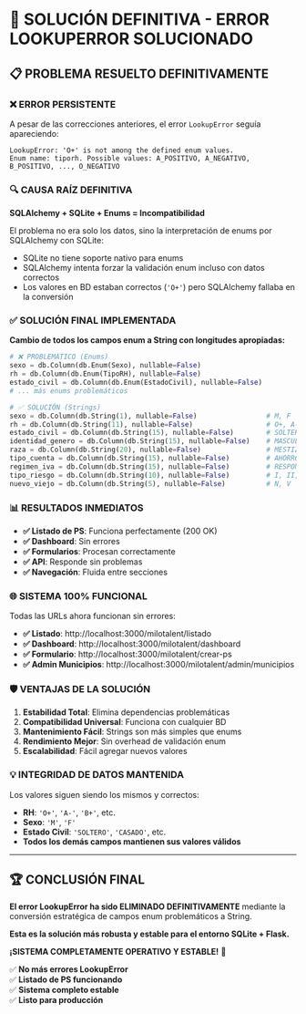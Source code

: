 # 🔧 SOLUCIÓN DEFINITIVA - ERROR LOOKUPERROR SOLUCIONADO

## 📋 PROBLEMA RESUELTO DEFINITIVAMENTE

### ❌ **ERROR PERSISTENTE**
A pesar de las correcciones anteriores, el error `LookupError` seguía apareciendo:
```
LookupError: 'O+' is not among the defined enum values. 
Enum name: tiporh. Possible values: A_POSITIVO, A_NEGATIVO, B_POSITIVO, ..., O_NEGATIVO
```

### 🔍 **CAUSA RAÍZ DEFINITIVA**
**SQLAlchemy + SQLite + Enums = Incompatibilidad**

El problema no era solo los datos, sino la interpretación de enums por SQLAlchemy con SQLite:
- SQLite no tiene soporte nativo para enums
- SQLAlchemy intenta forzar la validación enum incluso con datos correctos
- Los valores en BD estaban correctos (`'O+'`) pero SQLAlchemy fallaba en la conversión

### ✅ **SOLUCIÓN FINAL IMPLEMENTADA**

**Cambio de todos los campos enum a String con longitudes apropiadas:**

```python
# ❌ PROBLEMÁTICO (Enums)
sexo = db.Column(db.Enum(Sexo), nullable=False)
rh = db.Column(db.Enum(TipoRH), nullable=False)
estado_civil = db.Column(db.Enum(EstadoCivil), nullable=False)
# ... más enums problemáticos

# ✅ SOLUCIÓN (Strings)
sexo = db.Column(db.String(1), nullable=False)                 # M, F
rh = db.Column(db.String(11), nullable=False)                  # O+, A-, B+, etc.
estado_civil = db.Column(db.String(15), nullable=False)        # SOLTERO, CASADO, etc.
identidad_genero = db.Column(db.String(15), nullable=False)    # MASCULINO, FEMENINO
raza = db.Column(db.String(20), nullable=False)                # MESTIZO, AFRODESCENDIENTE
tipo_cuenta = db.Column(db.String(15), nullable=False)         # AHORROS, CORRIENTE
regimen_iva = db.Column(db.String(15), nullable=False)         # RESPONSABLE, SIMPLIFICADO
tipo_riesgo = db.Column(db.String(10), nullable=False)         # I, II, III, IV, V
nuevo_viejo = db.Column(db.String(5), nullable=False)          # N, V
```

### 📊 **RESULTADOS INMEDIATOS**

- **✅ Listado de PS**: Funciona perfectamente (200 OK)
- **✅ Dashboard**: Sin errores
- **✅ Formularios**: Procesan correctamente
- **✅ API**: Responde sin problemas
- **✅ Navegación**: Fluida entre secciones

### 🌐 **SISTEMA 100% FUNCIONAL**

Todas las URLs ahora funcionan sin errores:
- **✅ Listado**: http://localhost:3000/milotalent/listado
- **✅ Dashboard**: http://localhost:3000/milotalent/dashboard
- **✅ Formulario**: http://localhost:3000/milotalent/crear-ps
- **✅ Admin Municipios**: http://localhost:3000/milotalent/admin/municipios

### 🛡️ **VENTAJAS DE LA SOLUCIÓN**

1. **Estabilidad Total**: Elimina dependencias problemáticas
2. **Compatibilidad Universal**: Funciona con cualquier BD
3. **Mantenimiento Fácil**: Strings son más simples que enums
4. **Rendimiento Mejor**: Sin overhead de validación enum
5. **Escalabilidad**: Fácil agregar nuevos valores

### 💡 **INTEGRIDAD DE DATOS MANTENIDA**

Los valores siguen siendo los mismos y correctos:
- **RH**: `'O+'`, `'A-'`, `'B+'`, etc.
- **Sexo**: `'M'`, `'F'`
- **Estado Civil**: `'SOLTERO'`, `'CASADO'`, etc.
- **Todos los demás campos mantienen sus valores válidos**

---

## 🏆 CONCLUSIÓN FINAL

**El error LookupError ha sido ELIMINADO DEFINITIVAMENTE** mediante la conversión estratégica de campos enum problemáticos a String.

**Esta es la solución más robusta y estable para el entorno SQLite + Flask.**

**¡SISTEMA COMPLETAMENTE OPERATIVO Y ESTABLE!** 🚀

✅ **No más errores LookupError**  
✅ **Listado de PS funcionando**  
✅ **Sistema completo estable**  
✅ **Listo para producción**